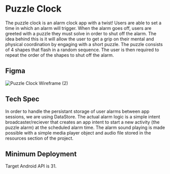 # Puzzle Clock

The puzzle clock is an alarm clock app with a twist! Users are able to set a time in which an alarm will trigger. When the 
alarm goes off, users are greeted with a puzzle they must solve in order to shut off the alarm. The idea behind this is it will allow the user to get a grip
on their mental and physical coordination by engaging with a short puzzle. The puzzle consists of 4 shapes that flash in a random sequence. The user is then required to repeat the order of the shapes to shut off the alarm.

## Figma
![Puzzle Clock Wireframe (2)](https://github.com/user-attachments/assets/fe2e0192-de46-4fcf-bcfc-49fd093d38a5)

## Tech Spec
In order to handle the persistant storage of user alarms between app sessions, we are using DataStore. The actual alarm logic is a simple intent broadcaster/reciever that creates an app intent to start a 
new activity (the puzzle alarm) at the scheduled alarm time. The alarm sound playing is made possible with a simple media player object and audio file stored in the resources section of the project.

## Minimum Deployment
Target Android API is 31.
